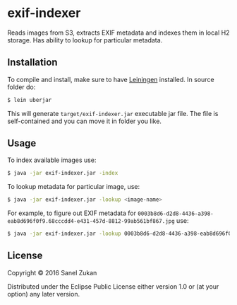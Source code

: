 # exif-indexer

Reads images from S3, extracts EXIF metadata and indexes them in local
H2 storage. Has ability to lookup for particular metadata.

## Installation 

To compile and install, make sure to have
[Leiningen](http://leiningen.org) installed. In source folder do:

```sh
$ lein uberjar
```

This will generate `target/exif-indexer.jar` executable jar file. The
file is self-contained and you can move it in folder you like.

## Usage

To index available images use:

```sh
$ java -jar exif-indexer.jar -index
```

To lookup metadata for particular image, use:

```sh
$ java -jar exif-indexer.jar -lookup <image-name>
```

For example, to figure out EXIF metadata for
`0003b8d6-d2d8-4436-a398-eab8d696f0f9.68cccdd4-e431-457d-8812-99ab561bf867.jpg`
use:

```sh
$ java -jar exif-indexer.jar -lookup 0003b8d6-d2d8-4436-a398-eab8d696f0f9.68cccdd4-e431-457d-8812-99ab561bf867.jpg 
```

## License

Copyright © 2016 Sanel Zukan

Distributed under the Eclipse Public License either version 1.0 or (at
your option) any later version.
